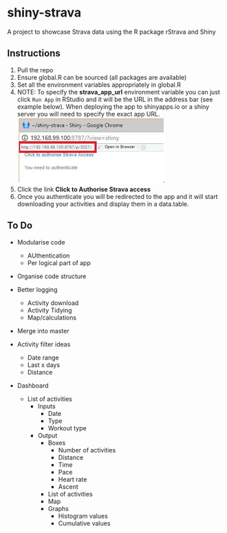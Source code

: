 # shiny-strava
A project to showcase Strava data using the R package rStrava and Shiny

## Instructions

1. Pull the repo
1. Ensure global.R can be sourced (all packages are available)
1. Set all the environment variables appropriately in global.R
1. NOTE: To specify the **strava_app_url** environment variable you can just click `Run App` in RStudio and it will be the URL in the address bar (see example below). When deploying the app to shinyapps.io or a shiny server you will need to specify the exact app URL.
![](./www/urlex.JPG)
1. Click the link **Click to Authorise Strava access**
1. Once you authenticate you will be redirected to the app and it will start downloading your activities and display them in a data.table.

## To Do

* Modularise code
  * AUthentication
  * Per logical part of app
* Organise code structure
* Better logging
  * Activity download
  * Activity Tidying
  * Map/calculations
* Merge into master

* Activity filter ideas
  * Date range 
  * Last x days
  * Distance
  
* Dashboard
  * List of activities
    * Inputs
      * Date
      * Type
      * Workout type
    * Output
      * Boxes
        * Number of activities
        * Distance
        * Time
        * Pace
        * Heart rate
        * Ascent
      * List of activities
      * Map
      * Graphs
        * Histogram values
        * Cumulative values 
    
  